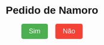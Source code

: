 <!DOCTYPE html>
<html>
<head>
  <meta charset="UTF-8">
  <title>Pedido de Namoro</title>
  <style>
    body {
      font-family: Arial, sans-serif;
    }

    .container {
      display: flex;
      flex-direction: column;
      align-items: center;
      justify-content: center;
      height: 100vh;
    }

    h1 {
      text-align: center;
    }

    .buttons {
      display: flex;
      justify-content: center;
      margin-top: 20px;
    }

    .button {
      margin: 0 10px;
      padding: 10px 20px;
      font-size: 18px;
      border: none;
      border-radius: 5px;
      cursor: pointer;
    }

    .button-yes {
      background-color: #4CAF50;
      color: white;
    }

    .button-no {
      background-color: #f44336;
      color: white;
      transition: transform 0.3s;
    }

    .button-no:hover {
      transform: translateX(calc(100vw - 100%));
    }
  </style>
</head>
<body>
  <div class="container">
    <h1>Pedido de Namoro</h1>
    <div class="buttons">
      <button class="button button-yes">Sim</button>
      <button class="button button-no">Não</button>
    </div>
  </div>

  <script>
    const buttonNo = document.querySelector('.button-no');

    buttonNo.addEventListener('mouseover', () => {
      buttonNo.style.transform = `translateX(${Math.random() * (window.innerWidth - buttonNo.offsetWidth)}px)`;
    });

    buttonNo.addEventListener('mouseout', () => {
      buttonNo.style.transform = 'translateX(0)';
    });
  </script>
</body>
</html>
